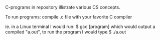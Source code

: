 C-programs in repository illistrate various CS concepts.

To run programs: compile .c file with your favorite C compiler

  ie. in a Linux terminal I would run: $ gcc [program]
    which would output a compiled "a.out", to run the program I would type $ ./a.out
